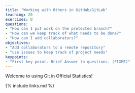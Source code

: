 ```yaml
---
title: "Working with Others in GitHub/GitLab"
teaching: 20
exercises: 0
questions:
- "How can I put work on the protected branch?"
- "How can we keep track of what needs to be done?"
- "How can I add collaborators?"
objectives:
- "Add collaborators to a remote repository"
- "use issues to keep track of project needs"
keypoints:
- "First key point. Brief Answer to questions. (FIXME)"
---
```

Welcome to using Git in Official Statistics!

{% include links.md %}
